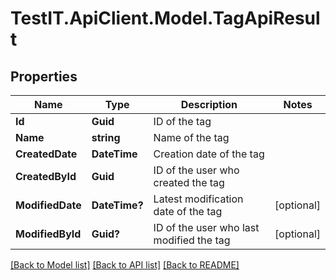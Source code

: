 # TestIT.ApiClient.Model.TagApiResult

## Properties

Name | Type | Description | Notes
------------ | ------------- | ------------- | -------------
**Id** | **Guid** | ID of the tag | 
**Name** | **string** | Name of the tag | 
**CreatedDate** | **DateTime** | Creation date of the tag | 
**CreatedById** | **Guid** | ID of the user who created the tag | 
**ModifiedDate** | **DateTime?** | Latest modification date of the tag | [optional] 
**ModifiedById** | **Guid?** | ID of the user who last modified the tag | [optional] 

[[Back to Model list]](../README.md#documentation-for-models) [[Back to API list]](../README.md#documentation-for-api-endpoints) [[Back to README]](../README.md)

